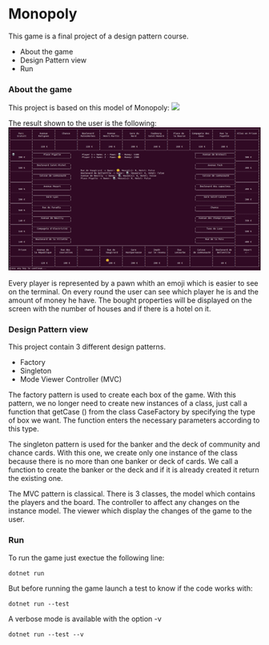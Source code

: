 # Monopoly

This game is a final project of a design pattern course.

* About the game
* Design Pattern view
* Run

### About the game

This project is based on this model of Monopoly:
![](http://www.monopolypedia.fr/editions/france/classique2014/monopoly-classique-plateau.jpg)

The result shown to the user is the following:
![](output.png)

Every player is represented by a pawn whith an emoji which is easier to see on the terminal.
On every round the user can see which player he is and the amount of money he have. 
The bought properties will be displayed on the screen with the number of houses and if there is a hotel on it.

### Design Pattern view

This project contain 3 different design patterns.
* Factory
* Singleton
* Mode Viewer Controller (MVC)

The factory pattern is used to create each box of the game. With this pattern, we no longer need to create new instances of a class, just call a function that getCase () from the class CaseFactory by specifying the type of box we want. The function enters the necessary parameters according to this type.

The singleton pattern is used for the banker and the deck of community and chance cards. With this one, we create only one instance of the class because there is no more than one banker or deck of cards.  We call a function to create the banker or the deck and if it is already created it return the existing one.

The MVC pattern is classical. There is 3 classes, the model which contains the players and the board. The controller to affect any changes on the instance model. The viewer which display the changes of the game to the user. 

### Run
To run the game just exectue the following line:
```
dotnet run
```

But before running the game launch a test to know if the code works with:
```
dotnet run --test
```
A verbose mode is available with the option -v
```
dotnet run --test --v
```
